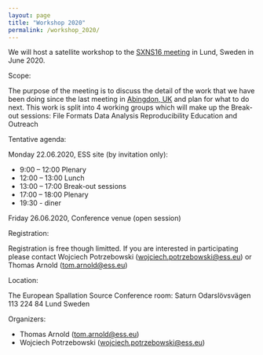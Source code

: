 ```yaml
---
layout: page
title: "Workshop 2020"
permalink: /workshop_2020/
---
```


We will host a satellite workshop to the [SXNS16 meeting](https://www.sxns16.org) in Lund, Sweden in June 2020. 

Scope:

The purpose of the meeting is to discuss the detail of the work that we have been doing since the last meeting in 
[Abingdon, UK](https://reflectivity.github.io/workshop_2019/) and plan for what to do next. 
This work is split into 4 working groups which will make up the Break-out sessions:
    File Formats
    Data Analysis
    Reproducibility
    Education and Outreach

Tentative agenda:

Monday 22.06.2020, ESS site (by invitation only):
- 9:00 – 12:00 Plenary
- 12:00 – 13:00 Lunch
- 13:00 – 17:00 Break-out sessions
- 17:00 – 18:00 Plenary
- 19:30 - diner 

Friday 26.06.2020, Conference venue (open session)

Registration:

Registration is free though limitted. If you are interested in participating please contact Wojciech Potrzebowski 
(wojciech.potrzebowski@ess.eu) or Thomas Arnold (tom.arnold@ess.eu)

Location: 

The European Spallation Source
Conference room: Saturn
Odarslövsvägen 113
224 84 Lund
Sweden

Organizers:

- Thomas Arnold (tom.arnold@ess.eu)
- Wojciech Potrzebowski (wojciech.potrzebowski@ess.eu)